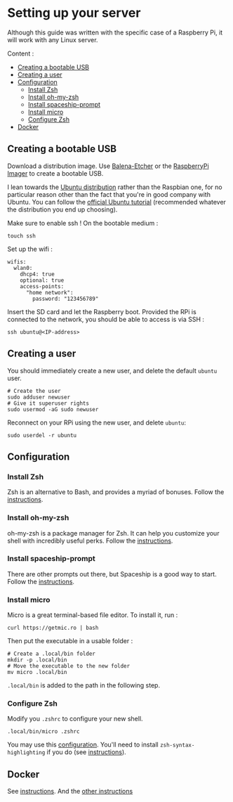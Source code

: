 # Setting up your server

Although this guide was written with the specific case of a Raspberry Pi, it will work with any Linux server.

Content :

- [Creating a bootable USB](#creating-a-bootable-usb)
- [Creating a user](#creating-a-user)
- [Configuration](#configuration)
  - [Install Zsh](#install-zsh)
  - [Install oh-my-zsh](#install-oh-my-zsh)
  - [Install spaceship-prompt](#install-spaceship-prompt)
  - [Install micro](#install-micro)
  - [Configure Zsh](#configure-zsh)
- [Docker](#docker)

## Creating a bootable USB

Download a distribution image. Use [Balena-Etcher](https://www.balena.io/etcher/) or the [RaspberryPi Imager](https://www.raspberrypi.com/software/) to create a bootable USB.

I lean towards the [Ubuntu distribution](https://ubuntu.com/download/raspberry-pi) rather than the Raspbian one, for no particular reason other than the fact that you're in good company with Ubuntu. You can follow the [official Ubuntu tutorial](https://ubuntu.com/tutorials/how-to-install-ubuntu-on-your-raspberry-pi#1-overview) (recommended whatever the distribution you end up choosing).

Make sure to enable ssh ! On the bootable medium :

```shell
touch ssh
```

Set up the wifi :

```
wifis:
  wlan0:
    dhcp4: true
    optional: true
    access-points:
      "home network":
        password: "123456789"
```

Insert the SD card and let the Raspberry boot. Provided the RPi is connected to the network, you should be able to access is via SSH :

```shell
ssh ubuntu@<IP-address>
```

## Creating a user

You should immediately create a new user, and delete the default `ubuntu` user.

```shell
# Create the user
sudo adduser newuser
# Give it superuser rights
sudo usermod -aG sudo newuser
```

Reconnect on your RPi using the new user, and delete `ubuntu`:

```shell
sudo userdel -r ubuntu
```

## Configuration

### Install Zsh

Zsh is an alternative to Bash, and provides a myriad of bonuses. Follow the [instructions](https://github.com/ohmyzsh/ohmyzsh/wiki/Installing-ZSH).

### Install oh-my-zsh

oh-my-zsh is a package manager for Zsh. It can help you customize your shell with incredibly useful perks. Follow the [instructions](https://github.com/ohmyzsh/ohmyzsh#basic-installation).

### Install spaceship-prompt

There are other prompts out there, but Spaceship is a good way to start. Follow the [instructions](https://github.com/spaceship-prompt/spaceship-prompt#oh-my-zsh).

### Install micro

Micro is a great terminal-based file editor. To install it, run :

```shell
curl https://getmic.ro | bash
```

Then put the executable in a usable folder :

```shell
# Create a .local/bin folder
mkdir -p .local/bin
# Move the executable to the new folder
mv micro .local/bin
```

`.local/bin` is added to the path in the following step.

### Configure Zsh

Modify you `.zshrc` to configure your new shell.

```shell
.local/bin/micro .zshrc
```

You may use this [configuration](./.zshrc). You'll need to install `zsh-syntax-highlighting` if you do (see [instructions](https://github.com/zsh-users/zsh-syntax-highlighting/blob/master/INSTALL.md#oh-my-zsh)).

## Docker

See [instructions](https://docs.docker.com/engine/install/ubuntu/#install-using-the-repository).
And the [other instructions](https://docs.docker.com/engine/install/linux-postinstall/)
